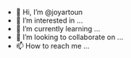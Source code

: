 - 👋 Hi, I’m @joyartoun
- 👀 I’m interested in ...
- 🌱 I’m currently learning ...
- 💞️ I’m looking to collaborate on ...
- 📫 How to reach me ...

<!---
joyartoun/joyartoun is a ✨ special ✨ repository because its `README.md` (this file) appears on your GitHub profile.
You can click the Preview link to take a look at your changes.
--->
